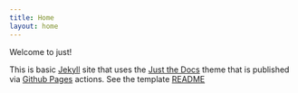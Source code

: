 ```yaml
---
title: Home
layout: home
---
```


Welcome to just!

This is basic [Jekyll] site that uses the [Just the Docs] theme that is published via [Github Pages] actions. See the template [README]


[Just the Docs]: https://just-the-docs.github.io/just-the-docs/
[GitHub Pages]: https://docs.github.com/en/pages
[README]: https://github.com/just-the-docs/just-the-docs-template/blob/main/README.md
[Jekyll]: https://jekyllrb.com
